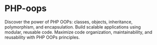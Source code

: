 # PHP-oops
Discover the power of PHP OOPs: classes, objects, inheritance, polymorphism, and encapsulation. Build scalable applications using modular, reusable code. Maximize code organization, maintainability, and reusability with PHP OOPs principles.

